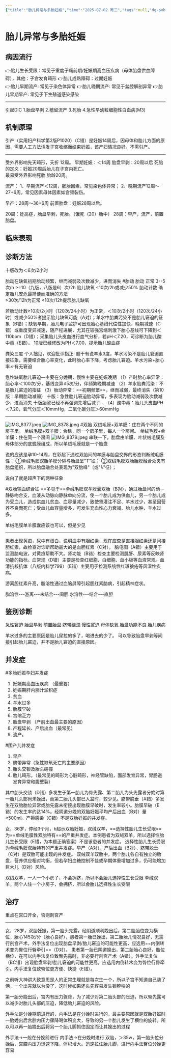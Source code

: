 ```yaml
---
{"title":"胎儿异常与多胎妊娠","time":"2025-07-02 周三","tags":null,"dg-publish":true,"permalink":"/200 学习/215 妇产科学/第10章 胎儿异常与多胎妊娠/胎儿异常与多胎妊娠/","dgPassFrontmatter":true,"created":"2025-07-02T12:17:17.000+08:00","updated":"2025-07-03T09:13:56.000+08:00"}
---
```


# 胎儿异常与多胎妊娠
## 病因流行
👉胎儿生长受限：常见于重度子痫前期/妊娠期高血压疾病（母体胎盘供血障碍），其他：子宫发育畸形
👉胎儿成熟障碍：过期妊娠                                    
👉胎儿早期流产:   常见于染色体异常
👉胎儿晚期流产:   常见于盆腔解剖异常
👉胎儿早期早产:   常见于下生殖道感染感染
***
引起DIC
1.胎盘早剥
2.稽留流产
3.死胎
4.急性早幼粒细胞性白血病(M3)
## 机制原理
引产（实用妇产科学第2版P1020）（C错）是妊娠14周后，因母体和胎儿方面的原因，需要人工方法诱发子宫收缩而结束妊娠，该产妇情况良好，不需引产。
***
受外界影响先天畸形，夭折   12周。
早期妊娠：＜14周
胎盘早剥：20周以后 
死胎的定义：妊娠20周后胎儿在子宫内死亡。      
最易受外界影响死胎    胎龄20周。

流产：
1、早期流产＜12周，胚胎因素，常见染色体异常；
2、晚期流产12周～27+6周，常见因素母体因素如宫颈裂伤。 

早产：28周～36+6周 
前置胎盘：妊娠28周以后。

20周：妊高症，胎盘早剥，死胎。（饿死（20）胎中）
28周：早产，流产，前置胎盘。

## 临床表现
## 诊断方法
十版改为＜6次/2小时

胎动在缺氧初期胎动频繁，继而减弱及次数减少，进而消失
#胎动
胎动  正常 3--5次/h 
                  >=10（九版，八版是6）次/2h
          胎儿缺氧 <10次/2h或减少50%
胎动计数  确定胎儿安危最简便而准确的方法             
                  >30次/12h为正常
                  <10次/12h提示胎儿缺氧

若胎动计数≥10次/2小时（120次/24小时）为正常，＜10次/2小时（120次/24小时）或减少50%者提示胎儿缺氧可能（A对）；羊水中胎粪污染不是胎儿窘迫的征象（B错）；缺氧早期，胎儿电子监护可出现胎心基线代偿性加快、晚期减速（C错）或重度变异减速，随产程进展，尤其在较强宫缩刺激下胎心基线可下降到＜110bpm（D错）；采集胎儿头皮血进行血气分析，若pH＜7.20，可诊断为胎儿酸中毒（E错）。
10版已经修改为PH＜7.00，提示胎儿酸血症

粪染三度
个人拙见，欢迎批评指正:
题干有说羊水3度，羊水污染不是胎儿窘迫直接征象，需要结合胎心率变化，此时胎心率下降，考虑胎儿窘迫。羊水污染+胎心率☞有无窘迫

急性缺氧胎儿窘迫—主要在分娩期，慢性主要在妊娠晚期
（1）产时胎心率异常：胎心率＜100次/分，基线变异≤5次/分，伴频繁晚期减速
（2）羊水胎粪污染：不是胎儿窘迫的指征
（3）胎动异常：==初期频繁==，继而减弱，最终消失（第10版：早期胎动减弱）
十版：急性胎儿窘迫胎动异常，多表现为胎动减弱及次数减少，进而消失
十版胎窘已经不再强调先增后减了…
（4）酸中毒：胎儿头皮血PH＜7.20，氧气分压＜10mmHg，二氧化碳分压＞60mmHg
***
![IMG_8377.jpeg](/img/user/IMG_8377.jpeg)
![IMG_8378.jpeg](/img/user/IMG_8378.jpeg)
#双胎
双绒毛膜+双羊膜：住在两个不同的房子里。
单绒毛膜+双羊膜：合租，同一个房子里，每人一个房间。
单绒毛膜+单羊膜：住在同一个房间
![IMG_8379.jpeg](/img/user/IMG_8379.jpeg)
串联一下，胎盘由羊膜、叶状绒毛膜及母体部分的底蜕膜组成，所以单绒毛膜就是一个胎盘

说的应该是孕10-14周，在彩超下通过双胎间的羊膜与胎盘交界的形态判断绒毛膜性：
①单绒毛膜双胎羊膜分隔与胎盘呈"T"征；
②双绒毛膜双胎胎膜融合处夹有胎盘组织，所以胎盘融合处表现为"双胎峰"（或"λ"征）；

说白了就是超声下的两种征象

#双胎输血综合征
==多见于==单绒毛膜双羊膜囊双胎（B对），通过胎盘间的动－静脉吻合支，血液从动脉向静脉单向分流，使一个胎儿成为供血儿，另一个胎儿成为受血儿，造成供血儿贫血、血容量减少，致使肾灌注不足、羊水过少，甚至因营养不良而死亡；受血儿血容量增多，可发生充血性心力衰竭、胎儿水肿、羊水过多。

单绒毛膜单羊膜囊应该也可以，但是少见
***
患者出现黄疸，尿中有蛋白，说明血中有胆红素，现在应查是直接胆红素还是间接胆红素，故检查对诊断帮助最大的是血胆红素（C对）。
脑电图（A错）主要用于监测脑电波，对黄疸帮助不大。肾功能（B错）检查主要检测肌酐、尿素等反映肾功能的指标。血常规（D错）主要是检查红细胞、白细胞、血小板等血液常规。血清抗核抗体（八版内科学799）（E错）主要用于检测系统性红斑狼疮等风湿性疾病。

游离胆红素升高，脂溶性通过血脑屏障引起胆红素脑病，引起精神症状。

脂溶性---游离---未结合---间胆
水溶性---结合---直胆
## 鉴别诊断
急性窘迫 胎盘早剥 前置胎盘 脐带绕颈
慢性窘迫 母体缺氧 胎盘功能不良 胎儿疾病

羊水过多的主要原因是胎儿尿拉的多了，喝进去的少了。 可以导致胎盘早剥等间接引起胎儿窘迫，并不是胎儿窘迫的直接原因。
## 并发症
#多胎妊娠孕妇并发症
1. 妊娠期高血压疾病 （最重要）
2. 妊娠期肝内胆汁淤积症 
3. 贫血 
4. 羊水过多 
5. 胎膜早破 
6. 宫缩乏力 
7. 胎盘早剥 （产前出血最主要的原因）
8. 产程延长、产后出血（最常见）
9. 流产。

#围产儿并发症
1. 早产 
2. 脐带异常（急性缺氧死亡的主要原因）
3. 胎头交锁及胎头碰撞 
4. 胎儿畸形。（最常见的畸形为心脏畸形，神经管缺陷，面部发育异常，胃肠道发育异常和腹壁裂）

其中胎头交锁（D错）多发生于第一胎儿为臀先露、第二胎儿为头先露者分娩时第一胎儿头部尚未娩出，而第二胎儿头部已入盆时，较少见。脐带脱垂（A错）多发生在双胎胎位异常或胎先露未衔接出现胎膜早破时，发生率较小。胎膜早破（E错）的发生率约达14%。经阴道分娩的双胎妊娠平均产后出血（B对）量≥500ml。产褥感染（C错）不是双胎妊娠的并发症。

女，36岁，停经3个月，b超示双胎妊娠，双绒双羊，==选择性胎儿生长受限==为==单绒毛膜性双胎特有==的严重并发症。本例患者为双绒双羊，所以选择性胎儿生长受限（E错，为本题正确答案）不是该患者的并发症。
选择性胎儿生长受限为单绒毛膜双胎特有的严重并发症。早产（A对）、产后出血（B对）、脐带脱垂（C对）是双胎可能出现的并发症。
双绒双羊双胎中，两个胎儿各自有独立的胎盘，营养供应相对均衡，但若孕妇血糖控制不佳或孕期体重增加过多，仍可能增加巨大儿（D对）风险。

双绒双羊，一人一个小房子，不会拥挤，所以不会胎儿选择性生长受限
单绒双羊，两个人住一个小房子，会拥挤，所以会胎儿选择性生长受限
## 治疗
重点在宫口开全，否则剖宫产
***
女，28岁，双胎妊娠，第一胎头先露，经阴道顺利娩出后，第二胎胎位变为横位，胎心145次/分（胎心良好），患者第一胎已娩出，第二胎胎儿情况良好，无需行剖宫产术，外手法复位出现胎盘早剥/胎儿窘迫的可能性更高，应选用==内倒转术变为臀位行臀牵引==（D对）。
患者第一胎已阴道娩出，第二胎胎心良好，胎位横位，在可以内手法复位致臀先露时，非必要行剖宫产术（A错）。外手法复位（BC错）出现胎盘早剥/胎儿窘迫的可能性更高，应选用内倒转术变为臀位行臀牵引。内手法复位致臀位更方便、快捷（E错）。

之前听大神讲大致意思是人的正常生理就是每次生一个，所以子宫不知道自己装了俩，一个出完就以为没了，这时候如果还头先容易发生锁脖啥的

第一胎分娩出后，宫内有压力骤降，为了减少对第二胎头部的压迫，所以臀先露可以减少对胎儿头部的压迫，降低胎儿窘迫的风险。

外手法是分娩期前进行的，内手法是在分娩时进行的，最主要原因就是双胎妊娠时一胎娩出后宫腔内压力骤降喝体积变大，导致的另一个胎儿发生了横位的旋转，所以可以再一胎娩出后将另一个胎儿脚抓住固定而让其娩出的过程

外手法→一般在分娩前进行
内手法→在分娩时进行
双胎，＞35w，第一胎头位分娩后，宫腔内压力迅速下降，体积增大。迅速拉住胎儿脚，进行内手法臀位分娩更容易
















































































































































































































































































































































































































































